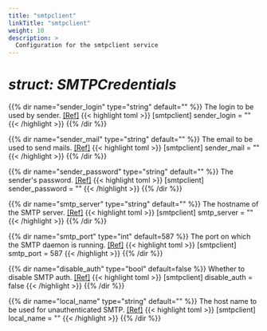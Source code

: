 ```yaml
---
title: "smtpclient"
linkTitle: "smtpclient"
weight: 10
description: >
  Configuration for the smtpclient service
---
```


# _struct: SMTPCredentials_

{{% dir name="sender_login" type="string" default="" %}}
The login to be used by sender. [[Ref]](https://github.com/cs3org/reva/tree/master/pkg/smtpclient/smtpclient.go#L37)
{{< highlight toml >}}
[smtpclient]
sender_login = ""
{{< /highlight >}}
{{% /dir %}}

{{% dir name="sender_mail" type="string" default="" %}}
The email to be used to send mails. [[Ref]](https://github.com/cs3org/reva/tree/master/pkg/smtpclient/smtpclient.go#L38)
{{< highlight toml >}}
[smtpclient]
sender_mail = ""
{{< /highlight >}}
{{% /dir %}}

{{% dir name="sender_password" type="string" default="" %}}
The sender's password. [[Ref]](https://github.com/cs3org/reva/tree/master/pkg/smtpclient/smtpclient.go#L39)
{{< highlight toml >}}
[smtpclient]
sender_password = ""
{{< /highlight >}}
{{% /dir %}}

{{% dir name="smtp_server" type="string" default="" %}}
The hostname of the SMTP server. [[Ref]](https://github.com/cs3org/reva/tree/master/pkg/smtpclient/smtpclient.go#L40)
{{< highlight toml >}}
[smtpclient]
smtp_server = ""
{{< /highlight >}}
{{% /dir %}}

{{% dir name="smtp_port" type="int" default=587 %}}
The port on which the SMTP daemon is running. [[Ref]](https://github.com/cs3org/reva/tree/master/pkg/smtpclient/smtpclient.go#L41)
{{< highlight toml >}}
[smtpclient]
smtp_port = 587
{{< /highlight >}}
{{% /dir %}}

{{% dir name="disable_auth" type="bool" default=false %}}
Whether to disable SMTP auth. [[Ref]](https://github.com/cs3org/reva/tree/master/pkg/smtpclient/smtpclient.go#L42)
{{< highlight toml >}}
[smtpclient]
disable_auth = false
{{< /highlight >}}
{{% /dir %}}

{{% dir name="local_name" type="string" default="" %}}
The host name to be used for unauthenticated SMTP. [[Ref]](https://github.com/cs3org/reva/tree/master/pkg/smtpclient/smtpclient.go#L43)
{{< highlight toml >}}
[smtpclient]
local_name = ""
{{< /highlight >}}
{{% /dir %}}

